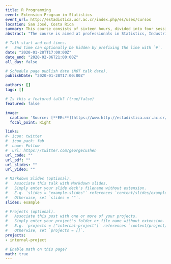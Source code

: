 ```yaml
---
title: R Programming
event: Extension Program in Statistics
event_url: http://estadistica.ucr.ac.cr/index.php/es/uses/cursos
location: San José, Costa Rica
summary: This course consists of sixteen hours, divided into four sessions of four hours each. The purpose of the course is to provide the student with the starting point to use the R programming language. By using this language, the student can read and create data, manipulate objects, generate different types of data visualization, and obtain basic statistics. 
abstract: "The course is aimed at professionals in Statistics, Industrial Engineering, Economics, Food Technology, Agronomy, Biology, Medicine, and other disciplines that require a high statistical component in research."

# Talk start and end times.
#   End time can optionally be hidden by prefixing the line with `#`.
date: "2020-01-28TT17:00:00Z"
date_end: "2020-02-06T21:00:00Z"
all_day: false

# Schedule page publish date (NOT talk date).
publishDate: "2020-01-28T17:00:00Z"

authors: []
tags: []

# Is this a featured talk? (true/false)
featured: false

image:
  caption: 'Source: [**EEs**](https://www.http://estadistica.ucr.ac.cr/index.php/es/uses/cursos)'
  focal_point: Right

links:
#- icon: twitter
#  icon_pack: fab
#  name: Follow
#  url: https://twitter.com/georgecushen
url_code: ""
url_pdf: ""
url_slides: ""
url_video: ""

# Markdown Slides (optional).
#   Associate this talk with Markdown slides.
#   Simply enter your slide deck's filename without extension.
#   E.g. `slides = "example-slides"` references `content/slides/example-slides.md`.
#   Otherwise, set `slides = ""`.
slides: example

# Projects (optional).
#   Associate this post with one or more of your projects.
#   Simply enter your project's folder or file name without extension.
#   E.g. `projects = ["internal-project"]` references `content/project/deep-learning/index.md`.
#   Otherwise, set `projects = []`.
projects:
- internal-project

# Enable math on this page?
math: true
---
```

